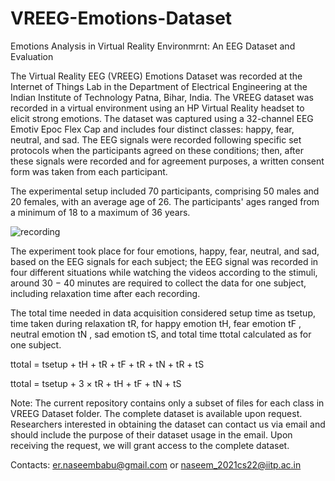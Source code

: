 # VREEG-Emotions-Dataset
Emotions Analysis in Virtual Reality Environmrnt: An EEG Dataset and Evaluation

The Virtual Reality EEG (VREEG) Emotions Dataset was recorded at the Internet of Things Lab in the Department of Electrical Engineering at the Indian Institute of Technology Patna, Bihar, India. The VREEG dataset was recorded in a virtual environment using an HP Virtual Reality headset to elicit strong emotions. The dataset was captured using a 32-channel EEG Emotiv Epoc Flex Cap and includes four distinct classes: happy, fear, neutral, and sad. The EEG signals were recorded following specific set protocols when the participants
agreed on these conditions; then, after these signals were recorded and for agreement purposes, a written consent form was taken from each participant.

The experimental setup included 70 participants, comprising 50 males and 20 females, with an average age of 26. The participants' ages ranged from a minimum of 18 to a maximum of 36 years.


![recording](https://github.com/naseembabu/VREEG-Emotions-Dataset/assets/71367662/d82c0ee9-0e78-4f03-9ffa-267cddf37468)


The experiment took place for four emotions, happy, fear, neutral, and sad, based on the EEG signals for each subject; the EEG signal was
recorded in four different situations while watching the videos according to the stimuli, around 30 − 40 minutes are required to collect the data for one subject, including relaxation time after each recording. 

The total time needed in data acquisition considered setup time as tsetup, time taken during relaxation tR, for happy emotion tH, fear emotion tF , neutral emotion tN , sad emotion tS, and total time ttotal calculated as for one subject. 

ttotal = tsetup + tH + tR + tF + tR + tN + tR + tS

ttotal = tsetup + 3 × tR + tH + tF + tN + tS

Note: The current repository contains only a subset of files for each class in VREEG Dataset folder. The complete dataset is available upon request. Researchers interested in obtaining the dataset can contact us via email and should include the purpose of their dataset usage in the email. Upon receiving the request, we will grant access to the complete dataset.

Contacts: er.naseembabu@gmail.com or naseem_2021cs22@iitp.ac.in

